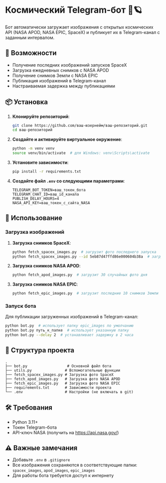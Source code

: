 # Космический Telegram-бот 🚀🪐

Бот автоматически загружает изображения с открытых космических API (NASA APOD, NASA EPIC, SpaceX) и публикует их в Telegram-канал с заданным интервалом.

## 🚀 Возможности

- Получение последних изображений запусков SpaceX
- Загрузка ежедневных снимков с NASA APOD
- Получение снимков Земли с NASA EPIC
- Публикация изображений в Telegram-канал
- Настраиваемая задержка между публикациями

## 📦 Установка

1. **Клонируйте репозиторий**:
   ```bash
   git clone https://github.com/ваш-юзернейм/ваш-репозиторий.git
   cd ваш-репозиторий
   ```

2. **Создайте и активируйте виртуальное окружение**:
   ```bash
   python -m venv venv
   source venv/bin/activate  # для Windows: venv\Scripts\activate
   ```

3. **Установите зависимости**:
   ```bash
   pip install -r requirements.txt
   ```

4. **Создайте файл `.env` со следующими параметрами**:
   ```
   TELEGRAM_BOT_TOKEN=ваш_токен_бота
   TELEGRAM_CHAT_ID=ваш_id_канала
   PUBLISH_DELAY_HOURS=4
   NASA_API_KEY=ваш_токен_с_сайта_NASA
   ```

## 🚀 Использование

### Загрузка изображений

1. **Загрузка снимков SpaceX**:
   ```bash
   python fetch_spacex_images.py  # загрузит фото последнего запуска
   python fetch_spacex_images.py --id 5eb87d47ffd86e000604b38a  # загрузит фото конкретного запуска
   ```

2. **Загрузка снимков NASA APOD**:
   ```bash
   python fetch_apod_images.py  # загрузит 30 случайных фото дня
   ```

3. **Загрузка снимков NASA EPIC**:
   ```bash
   python fetch_epic_images.py  # загрузит последние 10 снимков Земли
   ```

### Запуск бота

Для публикации загруженных изображений в Telegram-канал:
```bash
python bot.py  # использует папку epic_images по умолчанию
python bot.py путь_к_папке  # использует указанную папку
python bot.py --delay 2  # устанавливает задержку в 2 часа
```

## 📁 Структура проекта

```
.
├── bot.py                  # Основной файл бота
├── utils.py               # Вспомогательные функции
├── fetch_spacex_images.py # Загрузка фото SpaceX
├── fetch_apod_images.py   # Загрузка фото NASA APOD
├── fetch_epic_images.py   # Загрузка фото NASA EPIC
├── requirements.txt       # Зависимости проекта
└── .env                   # Настройки (не включать в git)
```

## 🛠 Требования

- Python 3.11+
- Токен Telegram-бота
- API-ключ NASA (получить на https://api.nasa.gov/)

## ⚠️ Важные замечания

- Добавьте `.env` в `.gitignore`
- Все изображения сохраняются в соответствующие папки: `spacex_images`, `apod_images`, `epic_images`
- Для работы бота требуется доступ к интернету